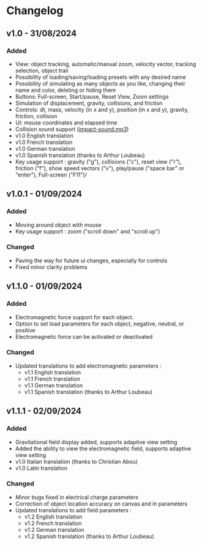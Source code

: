# Changelog

## v1.0 - 31/08/2024

### Added

- View: object tracking, automatic/manual zoom, velocity vector, tracking selection, object trail
- Possibility of loading/saving/loading presets with any desired name
- Possibility of simulating as many objects as you like, changing their name and color, deleting or hiding them
- Buttons: Full-screen, Start/pause, Reset View, Zoom settings
- Simulation of displacement, gravity, collisions, and friction
- Controls: dt, mass, velocity (in x and y), position (in x and y), gravity, friction, collision
- UI: mouse coordinates and elapsed time
- Collision sound support ([impact-sound.mp3](https://github.com/Wartets/N-Body-Problem/blob/main/sound/impact-sound.mp3))
- v1.0 English translation
- v1.0 French translation
- v1.0 German translation
- v1.0 Spanish translation (thanks to Arthur Loubeau)
- Key usage support : gravity ("g"), collisions ("c"), reset view ("r"), friction ("f"), show speed vectors ("v"), play/pause ("space bar" or "enter"), Full-screen ("F11")/

## v1.0.1 - 01/09/2024

### Added

- Moving around object with mouse
- Key usage support : zoom ("scroll down" and "scroll up")

### Changed

- Paving the way for future ui changes, especially for controls
- Fixed minor clarity problems

## v1.1.0 - 01/09/2024

### Added

- Electromagnetic force support for each object.
- Option to set load parameters for each object, negative, neutral, or positive
- Electromagnetic force can be activated or deactivated

### Changed

- Updated translations to add electromagnetic parameters :
  - v1.1 English translation
  - v1.1 French translation
  - v1.1 German translation
  - v1.1 Spanish translation (thanks to Arthur Loubeau)
 
## v1.1.1 - 02/09/2024

### Added

- Gravitational field display added, supports adaptive view setting
- Added the ability to view the electromagnetic field, supports adaptive view setting
- v1.0 Italian translation (thanks to Christian Abou)
- v1.0 Latin translation

### Changed

- Minor bugs fixed in electrical charge parameters
- Correction of object location accuracy on canvas and in parameters
- Updated translations to add field parameters :
  - v1.2 English translation
  - v1.2 French translation
  - v1.2 German translation
  - v1.2 Spanish translation (thanks to Arthur Loubeau)
